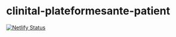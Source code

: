 # clinital-plateformesante-patient
[![Netlify Status](https://api.netlify.com/api/v1/badges/aa40c0c6-1f2a-4e88-874b-02ce79b23faa/deploy-status)](https://app.netlify.com/sites/partie-patient/deploys)
